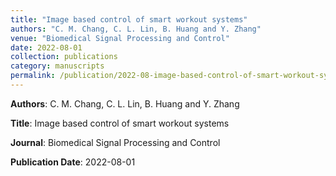```yaml
---
title: "Image based control of smart workout systems"
authors: "C. M. Chang, C. L. Lin, B. Huang and Y. Zhang"
venue: "Biomedical Signal Processing and Control"
date: 2022-08-01
collection: publications
category: manuscripts
permalink: /publication/2022-08-image-based-control-of-smart-workout-systems
---
```


**Authors**: C. M. Chang, C. L. Lin, B. Huang and Y. Zhang

**Title**: Image based control of smart workout systems

**Journal**: Biomedical Signal Processing and Control

**Publication Date**: 2022-08-01

